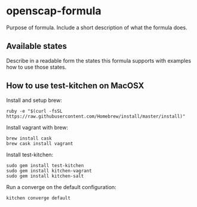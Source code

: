 # openscap-formula

Purpose of formula. Include a short description of what the formula does.

## Available states

Describe in a readable form the states this formula supports with examples how to use those states. 

## How to use test-kitchen on MacOSX

Install and setup brew:
```
ruby -e "$(curl -fsSL https://raw.githubusercontent.com/Homebrew/install/master/install)"
```

Install vagrant with brew:
```
brew install cask
brew cask install vagrant
```

Install test-kitchen:
```
sudo gem install test-kitchen
sudo gem install kitchen-vagrant
sudo gem install kitchen-salt
```

Run a converge on the default configuration:
```
kitchen converge default
```
